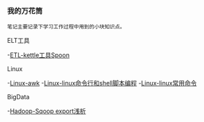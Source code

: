### 我的万花筒  

    笔记主要记录下学习工作过程中用到的小块知识点。

ELT工具   

   -[ETL-kettle工具Spoon](/depot/kettle/ETL工具Spoon2.5.0.md)

Linux  

   -[Linux-awk](/depot/linux/awk.md)
   -[Linux-linux命令行和shell脚本编程](/depot/linux/linux命令行和shell脚本编程.md)
   -[Linux-linux常用命令](/depot/linux/linux常用命令.md)

BigData  

   -[Hadoop-Sqoop export浅析](/depot/sqoop/Hive2msql.md)